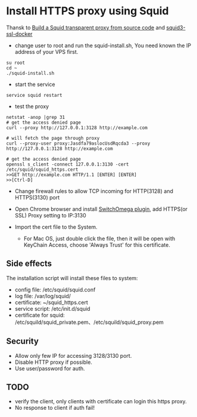 # Install HTTPS proxy using Squid
Thansk to [Build a Squid transparent proxy from source code](https://gist.github.com/e7d/1f784339df82c57a43bf)
and [squid3-ssl-docker](https://github.com/fgrehm/squid3-ssl-docker)

* change user to root and run the squid-install.sh, You need known the IP address of your VPS first.

```
su root
cd ~
./squid-install.sh
```

* start the service 

```
service squid restart
```

* test the proxy

```
netstat -anop |grep 31
# get the access denied page
curl --proxy http://127.0.0.1:3128 http://example.com

# will fetch the page through proxy
curl --proxy-user proxy:Jasdfa79aslocUsdRqcda3 --proxy http://127.0.0.1:3128 http://example.com

# get the access denied page
openssl s_client -connect 127.0.0.1:3130 -cert /etc/squid/squid_https.cert
>>GET http://example.com HTTP/1.1 [ENTER] [ENTER]
>>[Ctrl-D]

```

* Change firewall rules to allow TCP incoming for HTTP(3128) and HTTPS(3130) port

* Open Chrome browser and install [SwitchOmega plugin](https://chrome.google.com/webstore/detail/proxy-switchyomega/padekgcemlokbadohgkifijomclgjgif?hl=en), add HTTPS(or SSL) Proxy setting to IP:3130

* Import the cert file to the System. 
	* For Mac OS, just double click the file, then it will be open with KeyChain Access, choose 'Always Trust' for this 
	certificate. 

## Side effects
The installation script will install these files to system:

* config file: /etc/squid/squid.conf
* log file: /var/log/squid/
* certificate: ~/squid_https.cert
* service script: /etc/init.d/squid
* certificate for squid: /etc/squild/squid_private.pem、/etc/squild/squid_proxy.pem

## Security

* Allow only few IP for accessing 3128/3130 port.
* Disable HTTP proxy if possible.
* Use user/password for auth.

## TODO
* verify the client, only clients with certificate can login this https proxy.
* No response to client if auth fail!